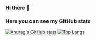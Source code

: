 ### Hi there 👋

### Here you can see my GitHub stats
[![Anurag's GitHub stats](https://github-readme-stats.vercel.app/api?username=gorkalertxundi&theme=dracula)](https://github.com/anuraghazra/github-readme-stats)
[![Top Langs](https://github-readme-stats.vercel.app/api/top-langs/?username=gorkalertxundi&layout=compact)](https://github.com/anuraghazra/github-readme-stats)